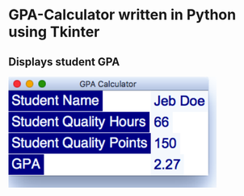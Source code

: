 # GPA-Calculator written in Python using Tkinter
##  Displays student GPA
![GPA Calc Image](/img/gpa.png)



